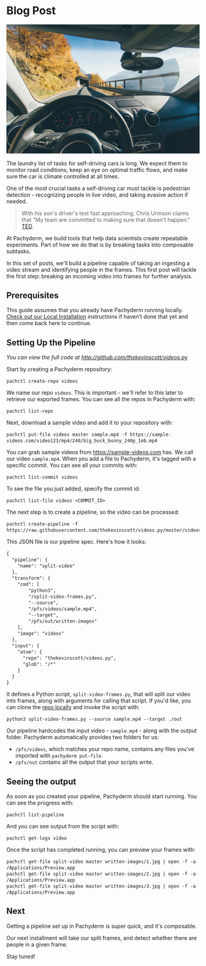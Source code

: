 # Blog Post

![](cover.jpg)

The laundry list of tasks for self-driving cars is long. We expect them to monitor road conditions, keep an eye on optimal traffic flows, and make sure the car is climate controlled at all times.

One of the most crucial tasks a self-driving car must tackle is pedestrian detection - recognizing people in live video, and taking evasive action if needed.

> With his son's driver's test fast approaching, Chris Urmson claims that "My team are committed to making sure that doesn't happen." [TED](https://www.ted.com/talks/chris_urmson_how_a_driverless_car_sees_the_road
).

At Pachyderm, we build tools that help data scientists create repeatable
experiments. Part of how we do that is by breaking tasks into
composable subtasks.

In this set of posts, we'll build a pipeline capable of taking an ingesting a video stream and identifying people in the frames. This first post will tackle the first step: breaking an incoming video into frames for further analysis.

## Prerequisites

This guide assumes that you already have Pachyderm running locally. [Check out our Local Installation](http://docs.pachyderm.io/en/latest/getting_started/local_installation.html) instructions if haven’t done that yet and then come back here to continue.

## Setting Up the Pipeline

*You can view the full code at http://github.com/thekevinscott/videos.py*

Start by creating a Pachyderm repository:

```
pachctl create-repo videos
```

We name our repo `videos`. This is important - we'll refer to this later to
retrieve our exported frames. You can see all the repos in Pachyderm with:

```
pachctl list-repo
```

Next, download a sample video and add it to your repository with:

```
pachctl put-file videos master sample.mp4 -f https://sample-videos.com/video123/mp4/240/big_buck_bunny_240p_1mb.mp4
```

You can grab sample videos from https://sample-videos.com has. We call our video `sample.mp4`. When you add a file to Pachyderm, it's tagged with a specific commit. You can see all your commits with:

```
pachctl list-commit videos
```

To see the file you just added, specify the commit id:

```
pachctl list-file videos <COMMIT_ID>
```

The next step is to create a pipeline, so the video can be processed:

```
pachctl create-pipeline -f https://raw.githubusercontent.com/thekevinscott/videos.py/master/videos.json
```

This JSON file is our pipeline spec. Here's how it looks:


```
{
  "pipeline": {
    "name": "split-video"
  },
  "transform": {
    "cmd": [
        "python3",
        "/split-video-frames.py",
        "--source",
        "/pfs/videos/sample.mp4",
        "--target",
        "/pfs/out/written-images"
    ],
    "image": "videos"
  },
  "input": {
    "atom": {
      "repo": "thekevinscott/videos.py",
      "glob": "/*"
    }
  }
}
```

It defines a Python script, `split-video-frames.py`, that will split our video into frames, along with arguments for calling that script. If you'd like, you can clone the [repo locally](http://github.com/thekevinscott/videos.py) and invoke the script with:

```
python3 split-video-frames.py --source sample.mp4 --target ./out
```

Our pipeline hardcodes the input video - `sample.mp4` - along with the output folder. Pachyderm automatically provides two folders for us:

* `/pfs/videos`, which matches your repo name, contains any files you've imported with `pachyderm put-file`.
* `/pfs/out` contains all the output that your scripts write.

## Seeing the output

As soon as you created your pipeline, Pachyderm should start running. You can see the progress with:

```
pachctl list-pipeline
```

And you can see output from the script with:

```
pachctl get-logs video
```

Once the script has completed running, you can preview your frames with:

```
pachctl get-file split-video master written-images/1.jpg | open -f -a /Applications/Preview.app
pachctl get-file split-video master written-images/2.jpg | open -f -a /Applications/Preview.app
pachctl get-file split-video master written-images/3.jpg | open -f -a /Applications/Preview.app
```

## Next

Getting a pipeline set up in Pachyderm is super quick, and it's composable.

Our next installment will take our split frames, and detect whether there are people in a given frame.

Stay tuned!

